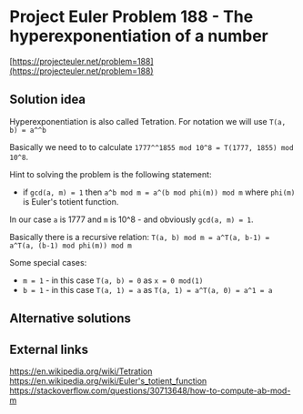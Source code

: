 # Project Euler Problem 188 - The hyperexponentiation of a number

[https://projecteuler.net/problem=188](https://projecteuler.net/problem=188)

## Solution idea

Hyperexponentiation is also called Tetration. For notation we will use `T(a, b) = a^^b` 

Basically we need to to calculate `1777^^1855 mod 10^8 = T(1777, 1855) mod 10^8`.

Hint to solving the problem is the following statement:
- if `gcd(a, m) = 1` then `a^b mod m = a^(b mod phi(m)) mod m` where `phi(m)` is Euler's totient function.

In our case `a` is 1777 and `m` is 10^8 - and obviously `gcd(a, m) = 1`.

Basically there is a recursive relation: `T(a, b) mod m = a^T(a, b-1) = a^T(a, (b-1) mod phi(m)) mod m`

Some special cases:
- `m = 1` - in this case `T(a, b) = 0` as `x = 0 mod(1)`
- `b = 1` - in this case `T(a, 1) = a` as `T(a, 1) = a^T(a, 0) = a^1 = a`

## Alternative solutions

## External links

https://en.wikipedia.org/wiki/Tetration
https://en.wikipedia.org/wiki/Euler's_totient_function
https://stackoverflow.com/questions/30713648/how-to-compute-ab-mod-m

